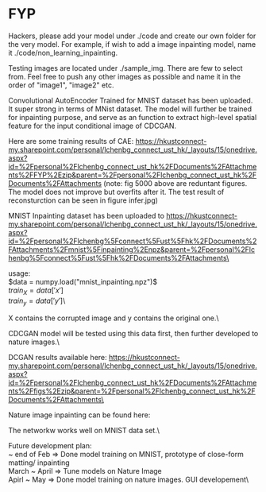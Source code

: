 # FYP

Hackers, please add your model under ./code and create our own folder for the very model. For example, if wish to add a image inpainting model, name it ./code/non_learning_inpainting.

Testing images are located under ./sample_img. There are few to select from. Feel free to push any other images as possible and name it in the order of "image1", "image2" etc. 



Convolutional AutoEncoder Trained for MNIST dataset has been uploaded. It super strong in terms of MNist dataset.
The model will further be trained for inpainting purpose, and serve as an function to extract high-level spatial feature for the input conditional image of CDCGAN.

Here are some training results of CAE: https://hkustconnect-my.sharepoint.com/personal/lchenbg_connect_ust_hk/_layouts/15/onedrive.aspx?id=%2Fpersonal%2Flchenbg_connect_ust_hk%2FDocuments%2FAttachments%2FFYP%2Ezip&parent=%2Fpersonal%2Flchenbg_connect_ust_hk%2FDocuments%2FAttachments
(note: fig 5000 above are reduntant figures. The model does not improve but overfits after it. The test result of reconsturction can be seen in figure infer.jpg)

MNIST Inpainting dataset has been uploaded to https://hkustconnect-my.sharepoint.com/personal/lchenbg_connect_ust_hk/_layouts/15/onedrive.aspx?id=%2Fpersonal%2Flchenbg%5Fconnect%5Fust%5Fhk%2FDocuments%2FAttachments%2Fmnist%5Finpainting%2Enpz&parent=%2Fpersonal%2Flchenbg%5Fconnect%5Fust%5Fhk%2FDocuments%2FAttachments\

usage: \
$data = numpy.load("mnist_inpainting.npz")$\
$train_X = data['x']$\
$train_y = data['y']$\

X contains the corrupted image and y contains the original one.\

CDCGAN model will be tested using this data first, then further developed to nature images.\

DCGAN results available here: https://hkustconnect-my.sharepoint.com/personal/lchenbg_connect_ust_hk/_layouts/15/onedrive.aspx?id=%2Fpersonal%2Flchenbg_connect_ust_hk%2FDocuments%2FAttachments%2Ffigs%2Ezip&parent=%2Fpersonal%2Flchenbg_connect_ust_hk%2FDocuments%2FAttachments\

Nature image inpainting can be found here: 

The networkw works well on MNIST data set.\

Future development plan:\
~ end of Feb => Done model training on MNIST, prototype of close-form matting/ inpainting\
March ~ April => Tune models on Nature Image\
Apirl ~ May => Done model training on nature images. GUI developement\

